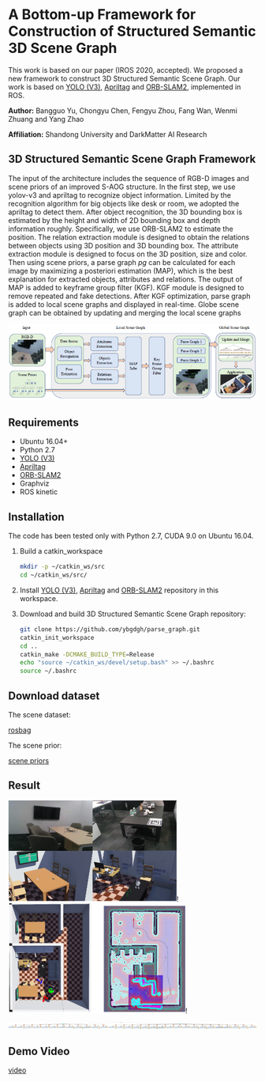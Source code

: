 # A Bottom-up Framework for Construction of Structured Semantic 3D Scene Graph

This work is based on our paper (IROS 2020, accepted). We proposed a new framework to construct 3D Structured Semantic Scene Graph. Our work is based on [YOLO (V3)](https://github.com/leggedrobotics/darknet_ros), [Apriltag](https://github.com/AprilRobotics/apriltag_ros) and [ORB-SLAM2](https://github.com/raulmur/ORB_SLAM2), implemented in ROS.

**Author:** Bangguo Yu, Chongyu Chen, Fengyu Zhou, Fang Wan, Wenmi Zhuang and Yang Zhao

**Affiliation:** Shandong University and DarkMatter AI Research

## 3D Structured Semantic Scene Graph Framework

The input of the architecture includes the sequence of RGB-D images and scene priors of an improved S-AOG structure. In the first step, we use yolov-v3 and apriltag to recognize object information. Limited by the recognition algorithm for big objects like desk or room, we adopted the apriltag to detect them. After object recognition, the 3D bounding box is estimated by the height and width of 2D bounding box and depth information roughly. Specifically, we use ORB-SLAM2 to estimate the position. The relation extraction module is designed to obtain the relations between objects using 3D position and 3D bounding box. The attribute extraction module is designed to focus on the 3D position, size and color. Then using scene priors, a parse graph *pg* can be calculated for each image by maximizing a posteriori estimation (MAP), which is the best explanation for extracted objects, attributes and relations. The output of MAP is added to keyframe group filter (KGF). KGF module is designed to remove repeated and fake detections. After KGF optimization, parse graph is added to local scene graphs and displayed in real-time. Globe scene graph can be obtained by updating and merging the local scene graphs

![image-20200706200822807](img/system.png)

## Requirements

- Ubuntu 16.04+
- Python 2.7
-  [YOLO (V3)](https://github.com/leggedrobotics/darknet_ros)
- [Apriltag](https://github.com/AprilRobotics/apriltag_ros)
- [ORB-SLAM2](https://github.com/raulmur/ORB_SLAM2)
- Graphviz
- ROS kinetic

## Installation

The code has been tested only with Python 2.7, CUDA 9.0 on Ubuntu 16.04.

1. Build a catkin_workspace

   ```sh
   mkdir -p ~/catkin_ws/src
   cd ~/catkin_ws/src/
   ```

2. Install  [YOLO (V3)](https://github.com/leggedrobotics/darknet_ros), [Apriltag](https://github.com/AprilRobotics/apriltag_ros) and [ORB-SLAM2](https://github.com/raulmur/ORB_SLAM2) repository in this workspace.

3. Download and build 3D Structured Semantic Scene Graph repository:

   ```sh
   git clone https://github.com/ybgdgh/parse_graph.git
   catkin_init_workspace
   cd ..
   catkin_make -DCMAKE_BUILD_TYPE=Release
   echo "source ~/catkin_ws/devel/setup.bash" >> ~/.bashrc
   source ~/.bashrc
   ```

## Download dataset

The scene dataset: 

[rosbag](https://drive.google.com/file/d/1240c6YGeb1wuPbp_4qlhXmR6PRSa4pL4/view?usp=sharing)

The scene prior: 

[scene priors](https://drive.google.com/file/d/1bhT4rW0O4K1JIqagouDjuOtFaCrdwNVQ/view?usp=sharing)

## Result

<img src="img/scene.png" alt="image-20200706211403321" style="zoom:50%;" />!<img src="img/webot.png" alt="image-20200706211403321" style="zoom:67%;" />!

<img src="img/scene_graph.png" alt="scene_graph_update"  />

## Demo Video

[video](https://yubangguo.com/publication/conference-paper/)